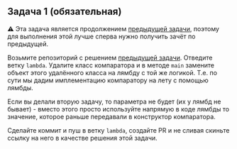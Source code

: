 ## Задача 1 (обязательная)

:warning: Эта задача является продолжением [предыдущей задачи](./TREE.md), поэтому для выполнения этой лучше сперва нужно получить зачёт по предыдущей.

Возьмите репозиторий с решением [предыдущей задачи](./TREE.md). Отведите ветку `lambda`.
Удалите класс компаратора и в методе `main` замените объект этого удалённого класса на лямбду с той же логикой.
Т.е. по сути мы дадим имплементацию компаратору на лету с помощью лямбды.

Если вы делали вторую задачу, то параметра не будет (их у лямбд не бывает) - вместо этого просто используйте напрямую в коде лямбды то значение, которое раньше передавали в конструктор компаратора.

Сделайте коммит и пуш в ветку `lambda`, создайте PR и не сливая скиньте ссылку на него в качестве решения этой задачи.
